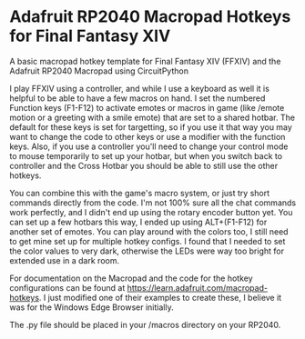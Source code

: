 # Adafruit RP2040 Macropad Hotkeys for Final Fantasy XIV 
A basic macropad hotkey template for Final Fantasy XIV (FFXIV) and the Adafruit RP2040 Macropad using CircuitPython

I play FFXIV using a controller, and while I use a keyboard as well it is helpful to be able to have a few macros on hand. I set the numbered Function keys (F1-F12) to activate emotes or macros in game (like /emote motion or a greeting with a smile emote) that are set to a shared hotbar. The default for these keys is set for targetting, so if you use it that way you may want to change the code to other keys or use a modifier with the function keys. Also, if you use a controller you'll need to change your control mode to mouse temporarily to set up your hotbar, but when you switch back to controller and the Cross Hotbar you should be able to still use the other hotkeys.

You can combine this with the game's macro system, or just try short commands directly from the code. I'm not 100% sure all the chat commands work perfectly, and I didn't end up using the rotary encoder button yet. You can set up a few hotbars this way, I ended up using ALT+(F1-F12) for another set of emotes. You can play around with the colors too, I still need to get mine set up for multiple hotkey configs. I found that I needed to set the color values to very dark, otherwise the LEDs were way too bright for extended use in a dark room.

For documentation on the Macropad and the code for the hotkey configurations can be found at https://learn.adafruit.com/macropad-hotkeys. I just modified one of their examples to create these, I believe it was for the Windows Edge Browser initially.

The .py file should be placed in your /macros directory on your RP2040.


